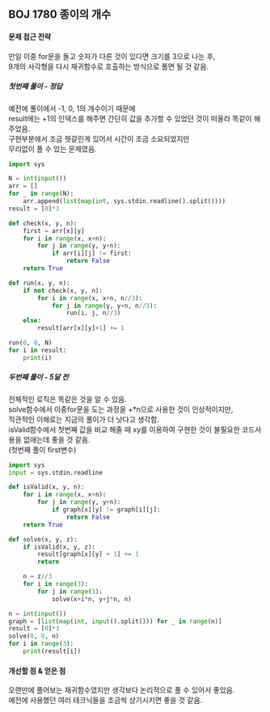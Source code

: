 ## BOJ 1780 종이의 개수
#### 문제 접근 전략
만일 이중 for문을 돌고 숫자가 다른 것이 있다면 크기를 3으로 나눈 후,  
9개의 사각형을 다시 재귀함수로 호출하는 방식으로 풀면 될 것 같음.
##### 첫번째 풀이 - 정답
예전에 풀이에서 -1, 0, 1의 개수이기 때문에  
result에는 +1의 인덱스를 해주면 간단히 값을 추가할 수 있었던 것이 떠올라 똑같이 해주었음.  
구현부분에서 조금 헷갈린게 있어서 시간이 조금 소요되었지만  
무리없이 풀 수 있는 문제였음.
```python
import sys

N = int(input())
arr = []
for _ in range(N):
    arr.append(list(map(int, sys.stdin.readline().split())))
result = [0]*3

def check(x, y, n):
    first = arr[x][y]
    for i in range(x, x+n):
        for j in range(y, y+n):
            if arr[i][j] != first:
                return False
    return True

def run(x, y, n):
    if not check(x, y, n):
        for i in range(x, x+n, n//3):
            for j in range(y, y+n, n//3):
                run(i, j, n//3)
    else:
        result[arr[x][y]+1] += 1

run(0, 0, N)
for i in result:
    print(i)
```
##### 두번째 풀이 - 5달 전
전체적인 로직은 똑같은 것을 알 수 있음.  
solve함수에서 이중for문을 도는 과정을 +*n으로 사용한 것이 인상적이지만,  
직관적인 이해로는 지금의 풀이가 더 낫다고 생각함.  
isValid함수에서 첫번째 값을 비교 해줄 때 xy를 이용하여 구현한 것이 불필요한 코드사용을 없애는데 좋을 것 같음.  
(첫번째 풀이 first변수)
```python
import sys
input = sys.stdin.readline

def isValid(x, y, n):
    for i in range(x, x+n):
        for j in range(y, y+n):
            if graph[x][y] != graph[i][j]:
                return False
    return True

def solve(x, y, z):
    if isValid(x, y, z):
        result[graph[x][y] + 1] += 1
        return

    n = z//3
    for i in range(3):
        for j in range(3):
            solve(x+i*n, y+j*n, n)

n = int(input())
graph = [list(map(int, input().split())) for _ in range(n)]
result = [0]*3
solve(0, 0, n)
for i in range(3):
    print(result[i])
```

#### 개선할 점 & 얻은 점
오랜만에 풀어보는 재귀함수였지만 생각보다 논리적으로 풀 수 있어서 좋았음.  
예전에 사용했던 여러 테크닉들을 조금씩 상기시키면 좋을 것 같음.